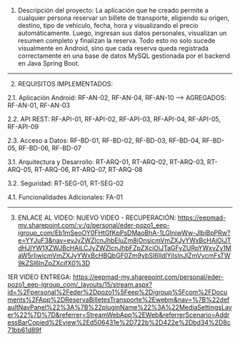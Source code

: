 1) Descripción del proyecto:
La aplicación que he creado permite a cualquier persona reservar un billete de transporte, eligiendo su origen, destino, tipo de vehículo, fecha, hora y visualizando el precio automáticamente. Luego, ingresan sus datos personales, visualizan un resumen completo y finalizan la reserva.
Todo esto no solo sucede visualmente en Android, sino que cada reserva queda registrada correctamente en una base de datos MySQL gestionada por el backend en Java Spring Boot.

___________________________________________________________________________________________________________

2) REQUISITOS IMPLEMENTADOS:

2.1. Aplicación Android: RF-AN-02, RF-AN-04, RF-AN-10 --> AGREGADOS: RF-AN-01, RF-AN-03

2.2. API REST: RF-API-01, RF-API-02, RF-API-03, RF-API-04, RF-API-05, RF-API-09

2.3. Acceso a Datos: RF-BD-01, RF-BD-02, RF-BD-03, RF-BD-04, RF-BD-05, RF-BD-06, RF-BD-07

3.1. Arquitectura y Desarrollo: RT-ARQ-01, RT-ARQ-02, RT-ARQ-03, RT-ARQ-05, RT-ARQ-06, RT-ARQ-07, RT-ARQ-08

3.2. Seguridad: RT-SEG-01, RT-SEG-02

4.1. Funcionalidades Adicionales: FA-01

___________________________________________________________________________________________________________

3) ENLACE AL VIDEO:
NUEVO VIDEO - RECUPERACIÓN:
https://eepmad-my.sharepoint.com/:v:/g/personal/eder-pozo1_eep-igroup_com/Eb1mSeoOY0FHtGfKpPsDMaoBhA-1LGlniwWw-JlbjBpPRw?e=YYJuF3&nav=eyJyZWZlcnJhbEluZm8iOnsicmVmZXJyYWxBcHAiOiJTdHJlYW1XZWJBcHAiLCJyZWZlcnJhbFZpZXciOiJTaGFyZURpYWxvZy1MaW5rIiwicmVmZXJyYWxBcHBQbGF0Zm9ybSI6IldlYiIsInJlZmVycmFsTW9kZSI6InZpZXcifX0%3D


1ER VIDEO ENTREGA:
https://eepmad-my.sharepoint.com/personal/eder-pozo1_eep-igroup_com/_layouts/15/stream.aspx?id=%2Fpersonal%2Feder%2Dpozo1%5Feep%2Digroup%5Fcom%2FDocuments%2FApp%2DReservaBilletesTransporte%2Ewebm&nav=%7B%22defaultNavPanel%22%3A%7B%22pluginName%22%3A%22MediaSettingsLayer%22%7D%7D&referrer=StreamWebApp%2EWeb&referrerScenario=AddressBarCopied%2Eview%2Ed506431e%2D722b%2D422e%2Dbd34%2D8c71bb61d89f
